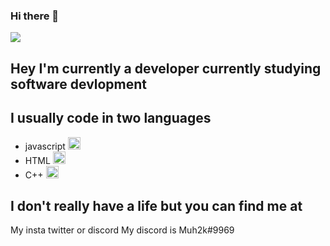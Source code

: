 ### Hi there 👋
![](https://hit.yhype.me/github/profile?account_id=71465760)

## Hey I'm currently a developer currently studying software devlopment

## I usually code in two languages
* javascript <img src="https://miro.medium.com/max/1838/1*6ahbWjp_g9hqhaTDSJOL1Q.png" alt="javascript LOGO" width="20" height="20"/>
* HTML <img src="https://cdn0.iconfinder.com/data/icons/IS_html5-icons/512/logo.png" alt="HTML LOGO" width="20" height="20"/>
* C++ <img src="https://upload.wikimedia.org/wikipedia/commons/thumb/1/18/ISO_C%2B%2B_Logo.svg/1200px-ISO_C%2B%2B_Logo.svg.png" alt="HTML LOGO" width="20" height="20"/>

## I don't really have a life but you can find me at 
My insta twitter or discord
My discord is Muh2k#9969
